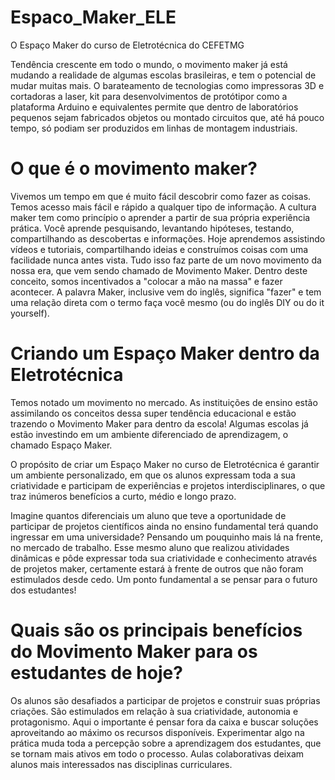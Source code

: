 # Espaco_Maker_ELE
O Espaço Maker do curso de Eletrotécnica do CEFETMG

Tendência crescente em todo o mundo, o movimento maker já está mudando a realidade de algumas escolas brasileiras, e tem o potencial de mudar muitas mais. O barateamento de tecnologias como impressoras 3D e cortadoras a laser, kit para desenvolvimentos de protótipor como a plataforma Arduino e equivalentes permite que dentro de laboratórios pequenos sejam fabricados objetos ou montado circuitos que, até há pouco tempo, só podiam ser produzidos em linhas de montagem industriais.

# O que é o movimento maker?  

Vivemos um tempo em que é muito fácil descobrir como fazer as coisas. Temos acesso mais fácil e rápido a qualquer tipo de informação. A cultura maker tem como princípio o aprender a partir de sua própria experiência prática. Você aprende pesquisando, levantando hipóteses, testando, compartilhando as descobertas e informações. Hoje aprendemos assistindo vídeos e tutoriais, compartilhando ideias e construímos coisas com uma facilidade nunca antes vista.
Tudo isso faz parte de um novo movimento da nossa era, que vem sendo chamado de Movimento Maker. Dentro deste conceito, somos incentivados a "colocar a mão na massa" e fazer acontecer. A palavra Maker, inclusive vem do inglês, significa "fazer" e tem uma relação direta com o termo faça você mesmo (ou do inglês DIY ou do it yourself).

# Criando um Espaço Maker dentro da Eletrotécnica  

Temos notado um movimento no mercado. As instituições de ensino estão assimilando os conceitos dessa super tendência educacional e estão trazendo o Movimento Maker para dentro da escola! Algumas escolas já estão investindo em um ambiente diferenciado de aprendizagem, o chamado Espaço Maker. 

O propósito de criar um Espaço Maker no curso de Eletrotécnica é garantir um ambiente personalizado, em que os alunos expressam toda a sua criatividade e participam de experiências e projetos interdisciplinares, o que traz inúmeros benefícios a curto, médio e longo prazo.

Imagine quantos diferenciais um aluno que teve a oportunidade de participar de projetos científicos ainda no ensino fundamental terá quando ingressar em uma universidade? Pensando um pouquinho mais lá na frente, no mercado de trabalho. Esse mesmo aluno que realizou atividades dinâmicas e pôde expressar toda sua criatividade e conhecimento através de projetos maker, certamente estará à frente de outros que não foram estimulados desde cedo. Um ponto fundamental a se pensar para o futuro dos estudantes!

# Quais são os principais benefícios do Movimento Maker para os estudantes de hoje?

 Os alunos são desafiados a participar de projetos e construir suas próprias criações. São estimulados em relação à sua criatividade, autonomia e protagonismo. Aqui o importante é pensar fora da caixa e buscar soluções aproveitando ao máximo os recursos disponíveis. Experimentar algo na prática muda toda a percepção sobre a aprendizagem dos estudantes, que se tornam mais ativos em todo o processo. Aulas colaborativas deixam alunos mais interessados nas disciplinas curriculares.
    



